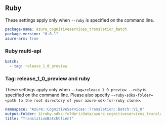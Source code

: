 ## Ruby

These settings apply only when `--ruby` is specified on the command line.

``` yaml
package-name: azure_cognitiveservices_translation_batch
package-version: "0.0.1"
azure-arm: true
```

### Ruby multi-api

``` yaml $(ruby) && $(multiapi)
batch:
  - tag: release_1_0_preview
```

### Tag: release_1_0_preview and ruby

These settings apply only when `--tag=release_1_0_preview --ruby` is specified on the command line.
Please also specify `--ruby-sdks-folder=<path to the root directory of your azure-sdk-for-ruby clone>`.

``` yaml $(tag) == 'release_1_0_preview' && $(ruby)
namespace: "Azure::CognitiveServices::Translation::Batch::V1_0"
output-folder: $(ruby-sdks-folder)/data/azure_cognitiveservices_translation_batch/lib
title: "TranslationBatchClient"
```

